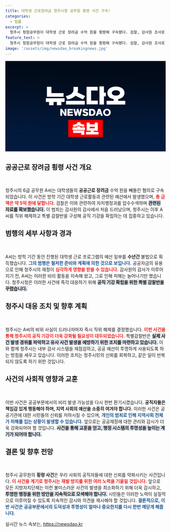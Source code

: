 ```yaml
---
title: 대학생 근로장려금 청주시청 공무원 횡령 사건 구속!
categories:
  - 법률
excerpt: >
  청주시 청원공무원이 대학생 근로 장려금 수억 원을 횡령해 구속됐다. 검찰, 감사원 조사로 드러난 충격적인 이 사건의 전말을 공개합니다!
feature_text: >
  청주시 청원공무원이 대학생 근로 장려금 수억 원을 횡령해 구속됐다. 검찰, 감사원 조사로 드러난 충격적인 이 사건의 전말을 공개합니다!
image: '/assets/img/newsdao_breakingnews.jpg'
---
```


<p><img src="/assets/img/newsdao_breakingnews.jpg" alt="cryptoinkorea 속보" /></p>

<h2 data-ke-size="size26">공공근로 장려금 횡령 사건 개요</h2>

<p data-ke-size="size16">&nbsp;</p>

<p>청주시의 6급 공무원 A씨는 대학생들의 <b>공공근로 장려금</b> 수억 원을 빼돌린 혐의로 구속되었습니다. 이 사건은 방학 기간 대학생 근로활동과 관련된 예산에서 발생했으며, <b><span style="color: #ee2323;">총 금액은 약 5억 원에 달합니다.</span></b> 검찰은 이와 관련하여 자치행정과를 압수수색하며 <b><span style="background-color: #21538527;">관련된 자료를 확보했습니다.</span></b> 이 범죄는 감사원의 감사에서 처음 드러났으며, 청주시는 이후 A씨를 직위 해제하고 특별 감찰반을 구성해 공직 기강을 확립하는 데 집중하고 있습니다.</p>

<h2 data-ke-size="size26">범행의 세부 사항과 경과</h2>

<p data-ke-size="size16">&nbsp;</p>

<p>A씨는 방학 기간 동안 진행된 대학생 근로 프로그램의 예산 일부를 <b>수년간</b> 불법으로 획득했습니다. <b><span style="color: #1a5490;">그의 범행은 철저한 준비와 계획에 의한 것으로 보입니다.</span></b> 공공자금의 유용으로 인해 청주시의 재정이 <b><span style="color: #ee2323;">심각하게 영향을 받을 수 있습니다.</span></b> 감사원의 감사가 이루어지기 전, A씨는 이러한 비리 활동을 지속해 왔고, 그로 인해 피해는 늘어나기만 했습니다. 청주시청은 이러한 사건에 즉각 대응하기 위해 <b><span style="background-color: #21538527;">공직 기강 확립을 위한 특별 감찰반을 꾸렸습니다.</span></b></p>

<h2 data-ke-size="size26">청주시 대응 조치 및 향후 계획</h2>

<p data-ke-size="size16">&nbsp;</p>

<p>청주시는 A씨의 비위 사실이 드러나자마자 즉시 직위 해제를 결정했습니다. <b><span style="color: #ee2323;">이번 사건을 통해 청주시의 공직 기강이 더욱 강화될 필요성이 대두되었습니다.</span></b> 특별감찰반은 <b><span style="background-color: #21538527;">실제 사건 발생 경위를 파악하고 유사 사건 발생을 예방하기 위한 조치를 마련하고 있습니다.</span></b> 이와 함께 청주시는 내부 감사 시스템을 재점검하고, 공공 예산이 투명하게 사용되도록 하는 방침을 세우고 있습니다. 이러한 조치는 청주시민의 신뢰를 회복하고, 같은 일이 반복되지 않도록 하기 위한 것입니다.</p>

<h2 data-ke-size="size26">사건의 사회적 영향과 교훈</h2>

<p data-ke-size="size16">&nbsp;</p>

<p>이번 사건은 공공부문에서의 비리 발생 가능성을 다시 한번 환기시켰습니다. <b>공직자들은 책임감 있게 행동해야 하며, 지역 사회의 예산을 소중히 여겨야 합니다.</b> 이러한 사건은 공공기관에 대한 시민들의 신뢰를 저하시킬 수 있으며, <b><span style="color: #1a5490;">개인의 범죄로 인해 지역사회 전체가 피해를 입는 상황이 발생할 수 있습니다.</span></b> 앞으로는 공공재정에 대한 관리와 감시가 더욱 강화되어야 할 것입니다. <b><span style="background-color: #21538527;">사건을 통해 교훈을 얻고, 행정 시스템의 투명성을 높이는 계기가 되어야 합니다.</span></b></p>

<h2 data-ke-size="size26">결론 및 향후 전망</h2>

<p data-ke-size="size16">&nbsp;</p>

<p>청주시 공무원의 <b>횡령 사건</b>은 우리 사회의 공직자들에 대한 신뢰를 약화시키는 사건입니다. <b><span style="color: #ee2323;">이 사건을 계기로 청주시는 재발 방지를 위한 여러 노력을 기울일 것입니다.</span></b> 앞으로 모든 지방자치단체는 이런 불미스러운 사건의 발생을 최소화하기 위해 더욱 감시하고, <b><span style="background-color: #21538527;">투명한 행정을 위한 방안을 지속적으로 모색해야 합니다.</span></b> 시민들은 이러한 노력이 실질적으로 이루어질 수 있도록 지속적인 감시와 의견을 제시해야 할 것입니다. <b><span style="color: #1a5490;">결론적으로, 이번 사건은 공공부문에서의 도덕성과 투명성이 얼마나 중요한지를 다시 한번 깨닫게 해줍니다.</span></b></p>
실시간 뉴스 속보는, <a href="https://newsdao.kr" rel="dofollow">https://newsdao.kr</a>


